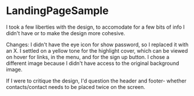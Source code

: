 # LandingPageSample

I took a few liberties with the design, to accomodate for a few bits of info I didn't have or to make the design more cohesive. 

Changes:
I didn't have the eye icon for show password, so I replaced it with an X. 
I settled on a yellow tone for the highlight cover, which can be viewed on hover for links, in the menu, and for the sign up button.
I chose a different image because I didn't have access to the original background image. 

If I were to critique the design, I'd question the header and footer- whether contacts/contact needs to be placed twice on the screen. 

